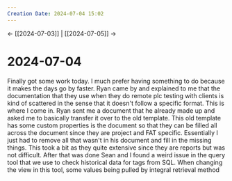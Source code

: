 ```yaml
---
Creation Date: 2024-07-04 15:02
---
```


<- [[2024-07-03]] | [[2024-07-05]]  ->

# 2024-07-04
Finally got some work today. I much prefer having something to do because it makes the days go by faster. Ryan came by and explained to me that the documentation that they use when they do remote plc testing with clients is kind of scattered in the sense that it doesn't follow a specific format. This is where I come in.  Ryan sent me a document that he already made up and asked me to basically transfer it over to the old template. This old template has some custom properties is the document so that they can be filled all across the document since they are project and FAT specific. Essentially I just had to remove all that wasn't in his document and fill in the missing things. This took a bit as they quite extensive since they are reports but was not difficult. After that was done Sean and I found a weird issue in the query tool that we use to check historical data for tags from SQL. When changing the view in this tool, some values being pulled by integral retrieval method 